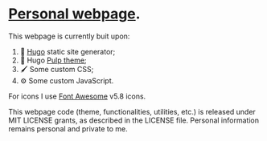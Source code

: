 # [Personal webpage](gehazibispo.github.io).

This webpage is currently buit upon:

1) :scroll: [Hugo](https://gohugo.io/) static site generator;
2) :dog: Hugo [Pulp theme](https://themes.gohugo.io/themes/pulp/);
3) :paintbrush: Some custom CSS;
4) :gear: Some custom JavaScript.

For icons I use [Font Awesome](https://fontawesome.com/) v5.8 icons.

This webpage code (theme, functionalities, utilities, etc.) is released under MIT LICENSE grants, as described in the LICENSE file. Personal information remains personal and private to me.
